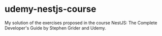 # udemy-nestjs-course
My solution of the exercises proposed in the course NestJS: The Complete Developer's Guide by Stephen Grider and Udemy.
